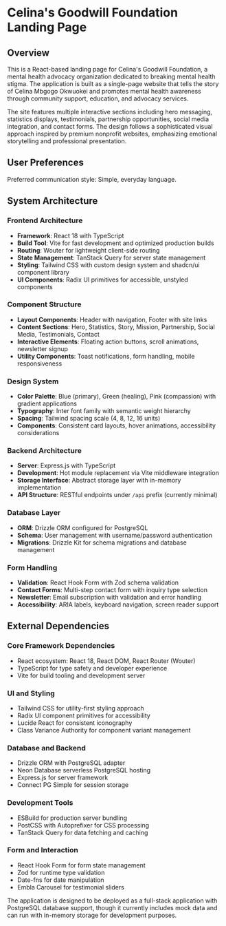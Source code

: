 # Celina's Goodwill Foundation Landing Page

## Overview

This is a React-based landing page for Celina's Goodwill Foundation, a mental health advocacy organization dedicated to breaking mental health stigma. The application is built as a single-page website that tells the story of Celina Mbgogo Okwuokei and promotes mental health awareness through community support, education, and advocacy services.

The site features multiple interactive sections including hero messaging, statistics displays, testimonials, partnership opportunities, social media integration, and contact forms. The design follows a sophisticated visual approach inspired by premium nonprofit websites, emphasizing emotional storytelling and professional presentation.

## User Preferences

Preferred communication style: Simple, everyday language.

## System Architecture

### Frontend Architecture
- **Framework**: React 18 with TypeScript
- **Build Tool**: Vite for fast development and optimized production builds
- **Routing**: Wouter for lightweight client-side routing
- **State Management**: TanStack Query for server state management
- **Styling**: Tailwind CSS with custom design system and shadcn/ui component library
- **UI Components**: Radix UI primitives for accessible, unstyled components

### Component Structure
- **Layout Components**: Header with navigation, Footer with site links
- **Content Sections**: Hero, Statistics, Story, Mission, Partnership, Social Media, Testimonials, Contact
- **Interactive Elements**: Floating action buttons, scroll animations, newsletter signup
- **Utility Components**: Toast notifications, form handling, mobile responsiveness

### Design System
- **Color Palette**: Blue (primary), Green (healing), Pink (compassion) with gradient applications
- **Typography**: Inter font family with semantic weight hierarchy
- **Spacing**: Tailwind spacing scale (4, 8, 12, 16 units)
- **Components**: Consistent card layouts, hover animations, accessibility considerations

### Backend Architecture
- **Server**: Express.js with TypeScript
- **Development**: Hot module replacement via Vite middleware integration
- **Storage Interface**: Abstract storage layer with in-memory implementation
- **API Structure**: RESTful endpoints under `/api` prefix (currently minimal)

### Database Layer
- **ORM**: Drizzle ORM configured for PostgreSQL
- **Schema**: User management with username/password authentication
- **Migrations**: Drizzle Kit for schema migrations and database management

### Form Handling
- **Validation**: React Hook Form with Zod schema validation
- **Contact Forms**: Multi-step contact form with inquiry type selection
- **Newsletter**: Email subscription with validation and error handling
- **Accessibility**: ARIA labels, keyboard navigation, screen reader support

## External Dependencies

### Core Framework Dependencies
- React ecosystem: React 18, React DOM, React Router (Wouter)
- TypeScript for type safety and developer experience
- Vite for build tooling and development server

### UI and Styling
- Tailwind CSS for utility-first styling approach
- Radix UI component primitives for accessibility
- Lucide React for consistent iconography
- Class Variance Authority for component variant management

### Database and Backend
- Drizzle ORM with PostgreSQL adapter
- Neon Database serverless PostgreSQL hosting
- Express.js for server framework
- Connect PG Simple for session storage

### Development Tools
- ESBuild for production server bundling
- PostCSS with Autoprefixer for CSS processing
- TanStack Query for data fetching and caching

### Form and Interaction
- React Hook Form for form state management
- Zod for runtime type validation
- Date-fns for date manipulation
- Embla Carousel for testimonial sliders

The application is designed to be deployed as a full-stack application with PostgreSQL database support, though it currently includes mock data and can run with in-memory storage for development purposes.